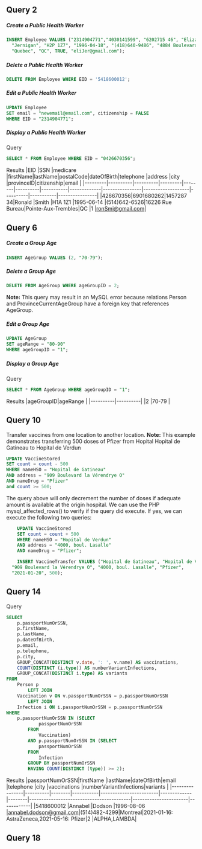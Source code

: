 ## Query 2

##### Create a Public Health Worker

```sql
INSERT Employee VALUES ("2314904771","4030141599", "6202715 46", "Elizabeth",
  "Jernigan", "H2P 1Z7", "1996-04-18", "(418)640-9486", "4884 Boulevard Cremazie",
  "Quebec", "QC", TRUE, "eliJer@gmail.com");
```

##### Delete a Public Health Worker

```sql
DELETE FROM Employee WHERE EID = '5418600012';
```

##### Edit a Public Health Worker

```sql
UPDATE Employee
SET email = "newemail@email.com", citizenship = FALSE
WHERE EID = "2314904771";
```

##### Display a Public Health Worker

Query

```sql
SELECT * FROM Employee WHERE EID = "0426670356";
```

Results
|EID |SSN |medicare |firstName|lastName|postalCode|dateOfBirth|telephone |address |city |provinceID|citizenship|email |
|---------|----------|----------|---------|--------|----------|-----------|-------------|----------------|-------------------|----------|-----------|----------------|
|426670356|6901680262|1457287 34|Ronald |Smith |H1A 1Z1 |1995-06-14 |(514)642-6526|16226 Rue Bureau|Pointe-Aux-Trembles|QC |1 |ronSmi@gmail.com|

## Query 6

##### Create a Group Age

```sql
INSERT AgeGroup VALUES (2, "70-79");
```

##### Delete a Group Age

```sql
DELETE FROM AgeGroup WHERE ageGroupID = 2;
```

**Note:** This query may result in an MySQL error because relations Person and ProvinceCurrentAgeGroup have a foreign key that references AgeGroup.

##### Edit a Group Age

```sql
UPDATE AgeGroup
SET ageRange = "80-90"
WHERE ageGroupID = "1";
```

##### Display a Group Age

Query

```sql
SELECT * FROM AgeGroup WHERE ageGroupID = "1";
```

Results
|ageGroupID|ageRange |
|----------|----------|
|2 |70-79 |

## Query 10

Transfer vaccines from one location to another location.
**Note:** This example demonstrates transferring 500 doses of Pfizer from Hopital Hopital de Gatineau to Hopital de Verdun

```sql
UPDATE VaccineStored
SET count = count - 500
WHERE nameHSO = "Hopital de Gatineau"
AND address = "909 Boulevard la Vérendrye O"
AND nameDrug = "Pfizer"
and count >= 500;
```

The query above will only decrement the number of doses if adequate amount is available at the origin hospital. We can use the PHP mysql_affected_rows() to verify if the query did execute. If yes, we can execute the following two queries:

```sql
    UPDATE VaccineStored
    SET count = count + 500
    WHERE nameHSO = "Hopital de Verdun"
    AND address = "4000, boul. Lasalle"
    AND nameDrug = "Pfizer";
```

```sql
    INSERT VaccineTransfer VALUES ("Hopital de Gatineau", "Hopital de Verdun",
  "909 Boulevard la Vérendrye O", "4000, boul. Lasalle", "Pfizer",
  "2021-01-20", 500);
```

## Query 14

Query

```sql
SELECT
    p.passportNumOrSSN,
    p.firstName,
    p.lastName,
    p.dateOfBirth,
    p.email,
    p.telephone,
    p.city,
    GROUP_CONCAT(DISTINCT v.date, ': ', v.name) AS vaccinations,
    COUNT(DISTINCT (i.type)) AS numberVariantInfections,
    GROUP_CONCAT(DISTINCT i.type) AS variants
FROM
    Person p
        LEFT JOIN
    Vaccination v ON v.passportNumOrSSN = p.passportNumOrSSN
        LEFT JOIN
    Infection i ON i.passportNumOrSSN = p.passportNumOrSSN
WHERE
    p.passportNumOrSSN IN (SELECT
            passportNumOrSSN
        FROM
            Vaccination)
        AND p.passportNumOrSSN IN (SELECT
            passportNumOrSSN
        FROM
            Infection
        GROUP BY passportNumOrSSN
        HAVING COUNT(DISTINCT (type)) >= 2);
```

Results
|passportNumOrSSN|firstName |lastName|dateOfBirth|email |telephone |city |vaccinations |numberVariantInfections|variants |
|----------------|----------|--------|-----------|------------------------|-------------|--------|------------------------------------------|-----------------------|------------|
|5418600012 |Annabel |Dodson |1996-08-06 |annabel.dodson@gmail.com|(514)482-4299|Montreal|2021-01-16: AstraZeneca,2021-05-16: Pfizer|2 |ALPHA,LAMBDA|

## Query 18
